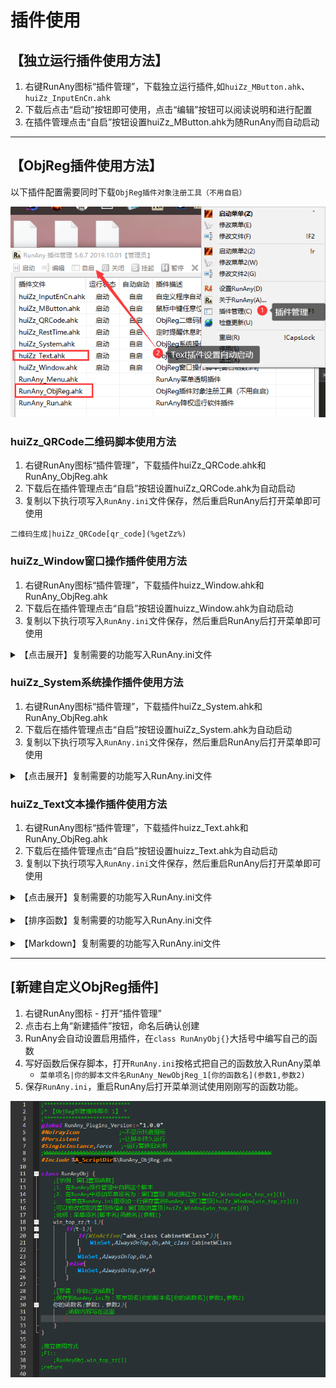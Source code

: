# 插件使用

## 【独立运行插件使用方法】
1. 右键RunAny图标“插件管理”，下载独立运行插件,如`huiZz_MButton.ahk`、`huiZz_InputEnCn.ahk`  
2. 下载后点击“启动”按钮即可使用，点击“编辑”按钮可以阅读说明和进行配置  
3. 在插件管理点击“自启”按钮设置huiZz_MButton.ahk为随RunAny而自动启动  

---

## 【ObjReg插件使用方法】
以下插件配置需要同时下载`ObjReg插件对象注册工具（不用自启）`

![RunAny插件设置自动启动](/assets/images/RunAny插件设置自动启动.png)

### huiZz_QRCode二维码脚本使用方法
1. 右键RunAny图标“插件管理”，下载插件huiZz_QRCode.ahk和RunAny_ObjReg.ahk  
2. 下载后在插件管理点击“自启”按钮设置huiZz_QRCode.ahk为自动启动  
3. 复制以下执行项写入`RunAny.ini`文件保存，然后重启RunAny后打开菜单即可使用  

```autohotkey
二维码生成|huiZz_QRCode[qr_code](%getZz%)
```


### huiZz_Window窗口操作插件使用方法
1. 右键RunAny图标“插件管理”，下载插件huizz_Window.ahk和RunAny_ObjReg.ahk  
2. 下载后在插件管理点击“自启”按钮设置huizz_Window.ahk为自动启动  
3. 复制以下执行项写入`RunAny.ini`文件保存，然后重启RunAny后打开菜单即可使用  

<details>
<summary>【点击展开】复制需要的功能写入RunAny.ini文件</summary>

```autohotkey
-窗口函数
	;外接ahk脚本名[函数名](函数传参数，可以无参)
	窗口居中	LWin & RButton|huiZz_Window[win_center_zz]()
	窗口置顶|huiZz_Window[win_top_zz](1)
	窗口取消置顶|huiZz_Window[win_top_zz](0)
	窗口置顶时透明|huiZz_Window[win_transparent_top_zz]()
	--
	窗口透明化	LWin & WheelDown|huiZz_Window[win_transparency_zz](1,30)
	窗口不透明	LWin & WheelUp|huiZz_Window[win_transparency_zz](0,30)
	窗口最大化显示|huiZz_Window[win_max_zz]()
	--
	;外接函数参数明确数值的情况(速度最快，推荐)
	窗口340x200|huiZz_Window[win_size_zz](340,200)
	窗口650x384|huiZz_Window[win_size_zz](650,384)
	窗口800x600|huiZz_Window[win_size_zz](800,600)
	窗口1024x768|huiZz_Window[win_size_zz](1024,768)
	;外接函数参数需要用到系统环境变量(适用不同电脑情况，速度快)
	窗口竖半屏|huiZz_Window[win_size_zz](960,%A_ScreenHeight%)
	;外接函数参数为动态表达式计算值(适用复杂函数情况，在()前加%区分，速度慢)
	窗口占比0.5x0.5|huiZz_Window[win_size_zz]%(A_ScreenWidth*0.5,A_ScreenHeight*0.5)
	窗口占比0.8x0.8|huiZz_Window[win_size_zz]%(A_ScreenWidth*0.8,A_ScreenHeight*0.8)
	窗口占比0.8x0.9|huiZz_Window[win_size_zz]%(A_ScreenWidth*0.8,A_ScreenHeight*0.9)
	--
	;窗口边角置顶观影[win_movie_zz](mode=1,x=0,y=0,title=0)
	;参数说明：
	;mode：1-左上,2-右上,3-左下,4-右下
	;x：正数向左偏移像素，负数向右偏移像素
	;y：正数向下偏移像素，负数向上偏移像素
	;title：0-显示标题栏，1-隐藏标题栏
	屏幕左上角|huiZz_Window[win_movie_zz](1,-10)
	屏幕右上角|huiZz_Window[win_movie_zz](2,10)
	屏幕左下角|huiZz_Window[win_movie_zz](3,-10,10)
	屏幕右下角|huiZz_Window[win_movie_zz](4,10,10)
```

</details>

### huiZz_System系统操作插件使用方法
1. 右键RunAny图标“插件管理”，下载插件huiZz_System.ahk和RunAny_ObjReg.ahk  
2. 下载后在插件管理点击“自启”按钮设置huiZz_System.ahk为自动启动  
3. 复制以下执行项写入`RunAny.ini`文件保存，然后重启RunAny后打开菜单即可使用  

<details>
<summary>【点击展开】复制需要的功能写入RunAny.ini文件</summary>

```autohotkey

;【1.0.4更新内容】  
;[创建目标快捷方式]  
;参数说明：getZz：选中的文件路径  
;target：需要发送的目标路径,默认当前目录  
;lnk：快捷方式名,默认是选中文件名  
创建快捷方式到桌面|huiZz_System[system_create_shortcut](%getZz%,%A_Desktop%)

-系统函数
	;[获取本地IP][system_ip_zz](output=0)
	;参数说明：output：1-输出IP；0-显示IP并复制到剪贴板
	ip地址|huiZz_System[system_ip_zz]()
	;[定位注册表路径][system_regedit_zz](getZz:="")
	;参数说明：getZz：选中的文本内容
	注册表定位|huiZz_System[system_regedit_zz](%getZz%)
	;[ping选中地址][system_ping_zz](getZz:="")
	;参数说明：getZz：选中的文本内容
	ping|huiZz_System[system_ping_zz](%getZz%)
	;[重启桌面]
	重启桌面|huiZz_System[system_explorer_zz]()
	--
	;[复制选中文件路径]
	;复制文件说明：path路径, name名称, dir目录, ext后缀, nameNoExt无后缀名称, drive盘符
	;复制快捷方式说明：lnkTarget指向路径, lnkDir指向目录, lnkArgs参数, lnkDesc注释, lnkIcon图标文件名, lnkIconNum图标编号, lnkRunState初始运行方式
	复制名称|huiZz_System[system_file_path_zz](%getZz%,name)
	复制路径|huiZz_System[system_file_path_zz](%getZz%,path)
	复制所在目录|huiZz_System[system_file_path_zz](%getZz%,dir)
	复制无后缀名称|huiZz_System[system_file_path_zz](%getZz%,nameNoExt)
	复制lnk指向路径|huiZz_System[system_file_path_zz](%getZz%,lnkTarget)
	复制lnk指向目录|huiZz_System[system_file_path_zz](%getZz%,lnkDir)
	--
	;[显示系统隐藏文件][system_hidefile_zz](hide=0,sys=0,ext=0,refresh=1)
	;参数说明：
	;hide：0-隐藏文件；1-显示隐藏文件
	;sys：0-隐藏系统文件；1-显示系统文件
	;ext：1-隐藏文件后缀；0-显示文件后缀
	;refresh：1-自动刷新生效；0-手动刷新
	显示隐藏文件|huiZz_System[system_hidefile_zz](1,0,0)
	显示所有文件|huiZz_System[system_hidefile_zz](1,1,0)
	隐藏所有文件|huiZz_System[system_hidefile_zz](0,0,0)
	隐藏文件后缀|huiZz_System[system_hidefile_zz](0,0,1)

```

</details>

### huiZz_Text文本操作插件使用方法
1. 右键RunAny图标“插件管理”，下载插件huizz_Text.ahk和RunAny_ObjReg.ahk  
2. 下载后在插件管理点击“自启”按钮设置huizz_Text.ahk为自动启动  
3. 复制以下执行项写入`RunAny.ini`文件保存，然后重启RunAny后打开菜单即可使用  

<details>
<summary>【点击展开】复制需要的功能写入RunAny.ini文件</summary>

```autohotkey
-文本函数
	;[文本格式化][text_format_zz](getZz:="",formatStr:="")
	;参数说明：
	;getZz：选中的文本内容
	;formatStr：格式化选项，详情查看(https://wyagd001.github.io/zh-cn/docs/commands/Format.htm)
	转大写|huiZz_Text[text_format_zz](%getZz%,{:U})
	转小写|huiZz_Text[text_format_zz](%getZz%,{:L})
	首字母大写|huiZz_Text[text_format_zz](%getZz%,{:T})
	两位小数|huiZz_Text[text_format_zz](%getZz%,{:0.2f})
	--
	;[变量命名][text_var_name_zz](getZz:="",varStr:="",formatStr:="",splitStr:=" ,._-|")
	;参数说明：getZz：选中的文本内容
	;varStr：变量命名格式符号
	;formatStr：格式化选项，详情查看(https://wyagd001.github.io/zh-cn/docs/commands/Format.htm)
	;splitStr：分割用的字符，一般不用传使用默认值 ,._-|
	1骆驼命名(camelCase)|huiZz_Text[text_var_name_zz](%getZz%,,{1:L}{:T})
	2帕斯卡命名(PascalCase)|huiZz_Text[text_var_name_zz](%getZz%,,{:T})
	3下划线命名(snake_case)|huiZz_Text[text_var_name_zz](%getZz%,_,{:L})
	4横杠命名(kebab-case)|huiZz_Text[text_var_name_zz](%getZz%,-,{:L})
	5常量命名(SCREAMING_SNAKE_CASE)|huiZz_Text[text_var_name_zz](%getZz%,_,{:U})
	6包名命名(dot.case)|huiZz_Text[text_var_name_zz](%getZz%,.,{:L})
	7空格命名(camel case)|huiZz_Text[text_var_name_zz](%getZz%, ,{:L})
	8网络路径命名(dot/case)|huiZz_Text[text_var_name_zz](%getZz%,`/,{:L})
	9文件路径命名(dot\case)|huiZz_Text[text_var_name_zz](%getZz%,`\,{:L})
	--
	;[文本替换][text_replace_zz](getZz:="",searchStr:="",replaceStr:="")
	;参数说明：
	;getZz：选中的文本内容
	;searchStr：查找的文本内容
	;replaceStr：用来替换查找到的文本
	替换逗号为空格|huiZz_Text[text_replace_zz](%getZz%,`,,%A_Space%)
	替换逗号为换行|huiZz_Text[text_replace_zz](%getZz%,`,,`n)
	替换空格为换行|huiZz_Text[text_replace_zz](%getZz%, ,`n)
	去除空格|huiZz_Text[text_replace_zz](%getZz%,%A_Space%)
	--
	;[文本多行合并][text_merge_zz](getZz:="",splitStr:=" ")
	;参数说明：
	;getZz：选中的文本内容
	;splitStr：换行符替换的分隔文本(默认空格，逗号为特殊字符，转义写成`,)
	多行合并空格分隔|huiZz_Text[text_merge_zz](%getZz%)
	多行合并逗号分隔|huiZz_Text[text_merge_zz](%getZz%,`,)
	--
	;[便捷运行磁力链接]text_magnet_zz(getZz:="",downApp:="")
	;参数说明：getZz：选中的文本内容
	;downApp：磁链下载软件
	磁力链接|huiZz_Text[text_magnet_zz](%getZz%)
	;[选中文本比较剪贴板][text_compare_zz](getZz:="",compareApp:="")
	;参数说明：getZz：选中的文本内容
	;compareApp：文本对比软件
	选中文本比较剪贴板|huiZz_Text[text_compare_zz](%getZz%,%"BCompare.exe"%)
	;[选中文字编辑]text_edit_zz(getZz:="",editApp:="")
	;参数说明：getZz：选中的文本内容
	;editApp：编辑器软件
	选中文字编辑|huiZz_Text[text_edit_zz](%getZz%,%"notepad.exe"%)
```

</details>

<br>

<details>
<summary>【排序函数】复制需要的功能写入RunAny.ini文件</summary>

```autohotkey
-排序函数
	;[文本排序][text_sort_zz](getZz:="",options:="")
	;参数说明：
	;getZz：选中的文本内容
	;options：排序选项，详情查看(https://wyagd001.github.io/zh-cn/docs/commands/Sort.htm)
	排序不区分大小写|huiZz_Text[text_sort_zz](%getZz%)
	排序区分大小写|huiZz_Text[text_sort_zz](%getZz%,C)
	排序数字|huiZz_Text[text_sort_zz](%getZz%,N)
	排序逆向|huiZz_Text[text_sort_zz](%getZz%,R)
	排序随机|huiZz_Text[text_sort_zz](%getZz%,Random)
	排序路径最后文件名|huiZz_Text[text_sort_zz](%getZz%,\)
	--
	排序去重不区分大小写|huiZz_Text[text_sort_zz](%getZz%,U)
	排序去重区分大小写|huiZz_Text[text_sort_zz](%getZz%,U C)
	--
	排序逗号分隔|huiZz_Text[text_sort_zz](%getZz%,D`,)
	排序空格分隔|huiZz_Text[text_sort_zz](%getZz%,D )
```

</details>

<br>

<details>
<summary>【Markdown】复制需要的功能写入RunAny.ini文件</summary>

```autohotkey
-Markdown	!m
	;[Markdown格式化][text_format_md_zz](getZz:="",formatStr:="")
	;参数说明：getZz：选中的文本内容
	;formatStr：格式化选项，详情查看(https://wyagd001.github.io/zh-cn/docs/commands/Format.htm)
	1标题#|huiZz_Text[text_format_md_zz](%getZz%,# {1})
	2标题##|huiZz_Text[text_format_md_zz](%getZz%,## {1})
	3标题###|huiZz_Text[text_format_md_zz](%getZz%,### {1})
	**加粗**|huiZz_Text[text_format_md_zz](%getZz%,**{1}**)
	*斜体*|huiZz_Text[text_format_md_zz](%getZz%,*{1}*)
	***斜体加粗***|huiZz_Text[text_format_md_zz](%getZz%,***{1}***)
	`代码行`|huiZz_Text[text_format_md_zz](%getZz%,``{1}``)
	<u>下划线</u>|huiZz_Text[text_format_md_zz](%getZz%,<u>{1}</u>)
	~~删除线~~|huiZz_Text[text_format_md_zz](%getZz%,~~{1}~~)
	--
	;[批量添加序号][text_seq_num_zz](getZz:="",seqNumStr:="",arab:=1)
	;参数说明：getZz：选中的文本内容
	;arab：0-中文数字；1-阿拉伯数字
	;seqNumStr：序号形式
	数字序号|huiZz_Text[text_seq_num_zz](%getZz%,. )
	中文序号|huiZz_Text[text_seq_num_zz](%getZz%,、,0)
	转中文数字|huiZz_Text[text_cn2_zz](%getZz%,1)
	转阿拉伯数字|huiZz_Text[text_cn2_zz](%getZz%,0)
	--
	>引用|huiZz_Text[text_format_md_zz](%getZz%,> {1})
	无序列表*|huiZz_Text[text_format_md_zz](%getZz%,* {1})
	无序列表+|huiZz_Text[text_format_md_zz](%getZz%,+ {1})
	无序列表-|huiZz_Text[text_format_md_zz](%getZz%,- {1})
	待办列表|huiZz_Text[text_format_md_zz](%getZz%,- [ ] {1})
	完成列表|huiZz_Text[text_replace_zz](%getZz%,- [ ],- [x])
```

</details>


---

## [新建自定义ObjReg插件]

1. 右键RunAny图标 - 打开“插件管理”
2. 点击右上角“新建插件”按钮，命名后确认创建
3. RunAny会自动设置启用插件，在`class RunAnyObj{}`大括号中编写自己的函数
4. 写好函数后保存脚本，打开``RunAny.ini``按格式把自己的函数放入RunAny菜单
   - `菜单项名|你的脚本文件名RunAny_NewObjReg_1[你的函数名](参数1,参数2)`
5. 保存``RunAny.ini``，重启RunAny后打开菜单测试使用刚刚写的函数功能。

![ObjReg新建插件脚本](/assets/images/ObjReg新建插件脚本.png)
